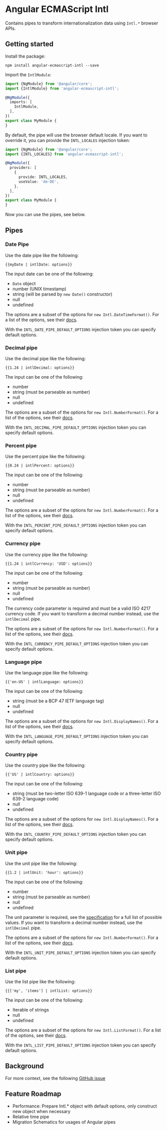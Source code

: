# Angular ECMAScript Intl

Contains pipes to transform internationalization data using `Intl.*` browser APIs.

## Getting started

Install the package:

```
npm install angular-ecmascript-intl --save
```

Import the `IntlModule`:

```typescript
import {NgModule} from '@angular/core';
import {IntlModule} from 'angular-ecmascript-intl';

@NgModule({
  imports: [
    IntlModule,
  ],
})
export class MyModule {
}
```

By default, the pipe will use the browser default locale. If you want to override it, you can provide the `INTL_LOCALES`
injection token:

```typescript
import {NgModule} from '@angular/core';
import {INTL_LOCALES} from 'angular-ecmascript-intl';

@NgModule({
  providers: [
    {
      provide: INTL_LOCALES,
      useValue: 'de-DE',
    },
  ],
})
export class MyModule {
}
```

Now you can use the pipes, see below.

## Pipes

### Date Pipe

Use the date pipe like the following:

```
{{myDate | intlDate: options}}
```

The input date can be one of the following:

* `Date` object
* number (UNIX timestamp)
* string (will be parsed by `new Date()` constructor)
* null
* undefined

The options are a subset of the options for `new Intl.DateTimeFormat()`. For a list of the options, see
their [docs](https://developer.mozilla.org/en-US/docs/Web/JavaScript/Reference/Global_Objects/Intl/DateTimeFormat/DateTimeFormat#options).

With the `INTL_DATE_PIPE_DEFAULT_OPTIONS` injection token you can specify default options.

### Decimal pipe

Use the decimal pipe like the following:

```
{{1.24 | intlDecimal: options}}
```

The input can be one of the following:

* number
* string (must be parseable as number)
* null
* undefined

The options are a subset of the options for `new Intl.NumberFormat()`. For a list of the options, see
their [docs](https://developer.mozilla.org/en-US/docs/Web/JavaScript/Reference/Global_Objects/Intl/NumberFormat/NumberFormat#options).

With the `INTL_DECIMAL_PIPE_DEFAULT_OPTIONS` injection token you can specify default options.

### Percent pipe

Use the percent pipe like the following:

```
{{0.24 | intlPercent: options}}
```

The input can be one of the following:

* number
* string (must be parseable as number)
* null
* undefined

The options are a subset of the options for `new Intl.NumberFormat()`. For a list of the options, see
their [docs](https://developer.mozilla.org/en-US/docs/Web/JavaScript/Reference/Global_Objects/Intl/NumberFormat/NumberFormat#options).

With the `INTL_PERCENT_PIPE_DEFAULT_OPTIONS` injection token you can specify default options.

### Currency pipe

Use the currency pipe like the following:

```
{{1.24 | intlCurrency: 'USD': options}}
```

The input can be one of the following:

* number
* string (must be parseable as number)
* null
* undefined

The currency code parameter is required and must be a valid ISO 4217 currency code. If you want to transform a decimal
number instead, use the `intlDecimal` pipe.

The options are a subset of the options for `new Intl.NumberFormat()`. For a list of the options, see
their [docs](https://developer.mozilla.org/en-US/docs/Web/JavaScript/Reference/Global_Objects/Intl/NumberFormat/NumberFormat#options).

With the `INTL_CURRENCY_PIPE_DEFAULT_OPTIONS` injection token you can specify default options.

### Language pipe

Use the language pipe like the following:

```
{{'en-US' | intlLanguage: options}}
```

The input can be one of the following:

* string (must be a BCP 47 IETF language tag)
* null
* undefined

The options are a subset of the options for `new Intl.DisplayNames()`. For a list of the options, see
their [docs](https://developer.mozilla.org/en-US/docs/Web/JavaScript/Reference/Global_Objects/Intl/DisplayNames/DisplayNames#options).

With the `INTL_LANGUAGE_PIPE_DEFAULT_OPTIONS` injection token you can specify default options.

### Country pipe

Use the country pipe like the following:

```
{{'US' | intlCountry: options}}
```

The input can be one of the following:

* string (must be two-letter ISO 639-1 language code or a three-letter ISO 639-2 language code)
* null
* undefined

The options are a subset of the options for `new Intl.DisplayNames()`. For a list of the options, see
their [docs](https://developer.mozilla.org/en-US/docs/Web/JavaScript/Reference/Global_Objects/Intl/DisplayNames/DisplayNames#options).

With the `INTL_COUNTRY_PIPE_DEFAULT_OPTIONS` injection token you can specify default options.

### Unit pipe

Use the unit pipe like the following:

```
{{1.2 | intlUnit: 'hour': options}}
```

The input can be one of the following:

* number
* string (must be parseable as number)
* null
* undefined

The unit parameter is required, see
the [specification](https://tc39.es/proposal-unified-intl-numberformat/section6/locales-currencies-tz_proposed_out.html#sec-issanctionedsimpleunitidentifier)
for a full list of possible values. If you want to transform a decimal number instead, use the `intlDecimal` pipe.

The options are a subset of the options for `new Intl.NumberFormat()`. For a list of the options, see
their [docs](https://developer.mozilla.org/en-US/docs/Web/JavaScript/Reference/Global_Objects/Intl/NumberFormat/NumberFormat#options).

With the `INTL_UNIT_PIPE_DEFAULT_OPTIONS` injection token you can specify default options.

### List pipe

Use the list pipe like the following:

```
{{['my', 'items'] | intlList: options}}
```

The input can be one of the following:

* Iterable of strings
* null
* undefined

The options are a subset of the options for `new Intl.ListFormat()`. For a list of the options, see
their [docs](https://developer.mozilla.org/en-US/docs/Web/JavaScript/Reference/Global_Objects/Intl/ListFormat/ListFormat#options).

With the `INTL_LIST_PIPE_DEFAULT_OPTIONS` injection token you can specify default options.

## Background

For more context, see the following [GitHub issue](https://github.com/angular/angular/issues/49143)

## Feature Roadmap

* Performance: Prepare Intl.* object with default options, only construct new object when necessary
* Relative time pipe
* Migration Schematics for usages of Angular pipes
